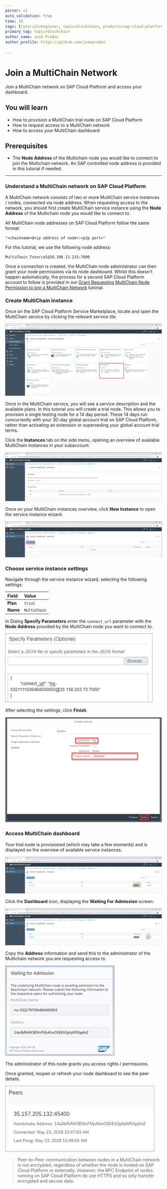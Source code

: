 ```yaml
---
parser: v2
auto_validation: true
time: 10
tags: [tutorial>beginner, topic>blockchain, products>sap-cloud-platform, topic>cloud]
primary_tag: topic>blockchain
author_name: José Prados
author_profile: https://github.com/joseprados

---
```


# Join a MultiChain Network
<!-- description --> Join a MultiChain network on SAP Cloud Platform and access your dashboard.

## You will learn
  - How to provision a MultiChain trial node on SAP Cloud Platform
  - How to request access to a MultiChain network
  - How to access your MultiChain dashboard
## Prerequisites
  - The **Node Address** of the Multichain node you would like to connect to join the Multichain network. An SAP controlled node address is provided in this tutorial if needed.

---

### Understand a MultiChain network on SAP Cloud Platform


A MultiChain network consists of two or more MultiChain service instances / nodes, connected via node address.
When requesting access to the network, you should first create MultiChain service instance using the **Node Address** of the Multichain node you would like to connect to.

All MultiChain node addresses on SAP Cloud Platform follow the same format:

```
"<chainname>@<ip address of node>:<p2p port>"
```

For this tutorial, we use the following node address:

```
MultiChain_Tutorial@18.196.13.215:7000
```

Once a connection is created, the MultiChain node administrator can then grant your node permissions via its node dashboard. Whilst this doesn't happen automatically, the process for a second SAP Cloud Platform account to follow is provided in our [Grant Requesting MultiChain Node Permission to join a MultiChain Network](blockchain-mc-node-grant-permissions) tutorial.


### Create MultiChain instance


Once on the SAP Cloud Platform Service Marketplace, locate and open the MultiChain service by clicking the relevant service tile.

![Image depicting SAP Cloud Platform marketplace](01--ServiceMarketplace.png)

Once in the MultiChain service, you will see a service description and the available plans. In this tutorial you will create a trial node. This allows you to provision a single testing node for a 14 day period. These 14 days run concurrently with your 30-day global account trial on SAP Cloud Platform, rather than activating an extension or superseding your global account trial terms.

Click the **Instances** tab on the side menu, opening an overview of available MultiChain instances in your subaccount.

![Image depicting MultiChain Service dashboard](02--Instances.png)

Once on your MultiChain instances overview, click **New Instance** to open the service instance wizard.

![Image depicting MultiChain service instances overview](03--Create-Instances.png)


### Choose service instance settings


Navigate through the service instance wizard, selecting the following settings:

Field | Value
:------|:--------
**Plan**  | `trial`
**Name** | `MultiChain`

In Dialog **Specify Parameters** enter the `connect_url` parameter with the **Node Address** provided by the MultiChain node you want to connect to.

![Image depicting Multichain service instance wizard](04--SpecifyParameterConnectUrl.png)

After selecting the settings, click **Finish**.

![Image depicting Multichain service instance wizard](04--Create-Instances-Window.png)


### Access MultiChain dashboard


Your trial node is provisioned (which may take a few moments) and is displayed on the overview of available service instances.

![Image depicting MultiChain node provisioned](05--Confirmation.png)

Click the **Dashboard** icon, displaying the **Waiting For Admission** screen:

![Image depicting MultiChain node provisioned](06--Dashboard.png)

Copy the **Address** information and send this to the administrator of the Multichain network you are requesting access to.

![Image depicting MultiChain node provisioned](07--Awaiting-For-Admission.png)

The administrator of this node grants you access rights / permissions.

Once granted, reopen or refresh your node dashboard to see the peer details.

![Image depicting MultiChain node provisioned](08--Peers.png)

> Peer-to-Peer communication between nodes in a MultiChain network is not encrypted, regardless of whether the node is hosted on SAP Cloud Platform or externally. However, the RPC Endpoint of nodes running on SAP Cloud Platform do use HTTPS and so only transfer encrypted and secure data.



